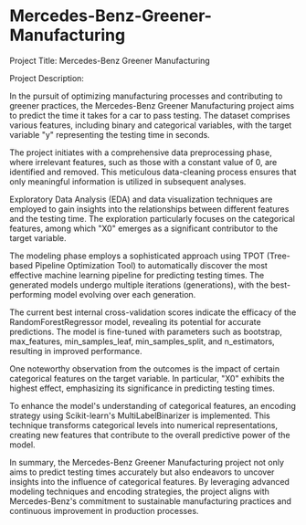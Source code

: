 # Mercedes-Benz-Greener-Manufacturing

Project Title: Mercedes-Benz Greener Manufacturing

Project Description:

In the pursuit of optimizing manufacturing processes and contributing to greener practices, the Mercedes-Benz Greener Manufacturing project aims to predict the time it takes for a car to pass testing. The dataset comprises various features, including binary and categorical variables, with the target variable "y" representing the testing time in seconds.

The project initiates with a comprehensive data preprocessing phase, where irrelevant features, such as those with a constant value of 0, are identified and removed. This meticulous data-cleaning process ensures that only meaningful information is utilized in subsequent analyses.

Exploratory Data Analysis (EDA) and data visualization techniques are employed to gain insights into the relationships between different features and the testing time. The exploration particularly focuses on the categorical features, among which "X0" emerges as a significant contributor to the target variable.

The modeling phase employs a sophisticated approach using TPOT (Tree-based Pipeline Optimization Tool) to automatically discover the most effective machine learning pipeline for predicting testing times. The generated models undergo multiple iterations (generations), with the best-performing model evolving over each generation.

The current best internal cross-validation scores indicate the efficacy of the RandomForestRegressor model, revealing its potential for accurate predictions. The model is fine-tuned with parameters such as bootstrap, max_features, min_samples_leaf, min_samples_split, and n_estimators, resulting in improved performance.

One noteworthy observation from the outcomes is the impact of certain categorical features on the target variable. In particular, "X0" exhibits the highest effect, emphasizing its significance in predicting testing times.

To enhance the model's understanding of categorical features, an encoding strategy using Scikit-learn's MultiLabelBinarizer is implemented. This technique transforms categorical levels into numerical representations, creating new features that contribute to the overall predictive power of the model.

In summary, the Mercedes-Benz Greener Manufacturing project not only aims to predict testing times accurately but also endeavors to uncover insights into the influence of categorical features. By leveraging advanced modeling techniques and encoding strategies, the project aligns with Mercedes-Benz's commitment to sustainable manufacturing practices and continuous improvement in production processes.
